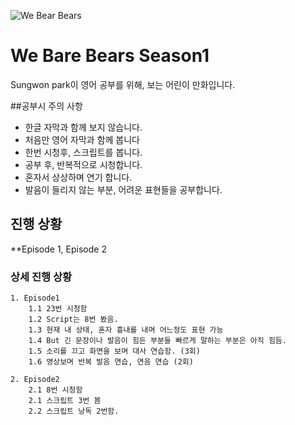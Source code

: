 ![We Bear Bears](http://i.newsarama.com/images/i/000/152/747/i02/Bears_Logo.jpg?1439493495)
# We Bare Bears Season1
Sungwon park이 영어 공부를 위해, 보는 어린이 만화입니다.

##공부시 주의 사항

- 한글 자막과 함께 보지 않습니다.
- 처음만 영어 자막과 함께 봅니다
- 한번 시청후, 스크립트를 봅니다.
- 공부 후, 반복적으로 시청합니다.
- 혼자서 상상하며 연기 합니다.
- 발음이 들리지 않는 부분, 어려운 표현들을 공부합니다.

## 진행 상황
**Episode 1, Episode 2

### 상세 진행 상황
    1. Episode1 
        1.1 23번 시청함
        1.2 Script는 8번 봤음.
        1.3 현재 내 상태, 혼자 흉내를 내며 어느정도 표현 가능
        1.4 But 긴 문장이나 발음이 힘든 부분들 빠르게 말하는 부분은 아직 힘듬.
        1.5 소리를 끄고 화면을 보며 대사 연습함. (3회)
        1.6 영상보며 반복 발음 연습, 연음 연습 (2회)

    2. Episode2 
        2.1 8번 시청함
        2.1 스크립트 3번 봄
        2.2 스크립트 낭독 2번함.
